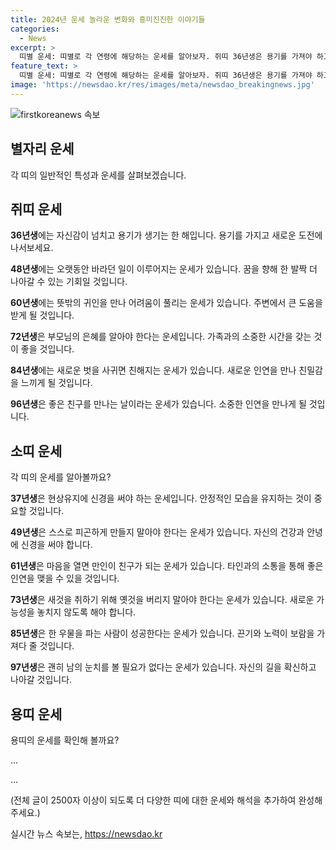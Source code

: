 ```yaml
---
title: 2024년 운세 놀라운 변화와 흥미진진한 이야기들
categories:
  - News
excerpt: >
  띠별 운세: 띠별로 각 연령에 해당하는 운세를 알아보자. 쥐띠 36년생은 용기를 가져야 하고, 소띠 37년생은 현상유지에 주의해야 한다. 뱀띠 29년생은 이득 없는 일도 해야 하고, 말띠 30년생은 다양한 경험을 쌓아야 한다. 양띠 31년생은 집안에 행복이 가득할 것이고, 원숭이띠 32년생은 발 없는 말도 가볍게 여기면 안된다. 닭띠 33년생은 길이 아니면 포기하는 것이 좋다. 개, 돼지띠 35, 47년생은 사소한 일에 크게 신경쓰지 말아야 한다.
feature_text: >
  띠별 운세: 띠별로 각 연령에 해당하는 운세를 알아보자. 쥐띠 36년생은 용기를 가져야 하고, 소띠 37년생은 현상유지에 주의해야 한다. 뱀띠 29년생은 이득 없는 일도 해야 하고, 말띠 30년생은 다양한 경험을 쌓아야 한다. 양띠 31년생은 집안에 행복이 가득할 것이고, 원숭이띠 32년생은 발 없는 말도 가볍게 여기면 안된다. 닭띠 33년생은 길이 아니면 포기하는 것이 좋다. 개, 돼지띠 35, 47년생은 사소한 일에 크게 신경쓰지 말아야 한다.
image: 'https://newsdao.kr/res/images/meta/newsdao_breakingnews.jpg'
---
```


<p><img src="https://newsdao.kr/res/images/meta/newsdao_breakingnews.jpg" alt="firstkoreanews 속보" /></p>

<h2 data-ke-size="size26"> 별자리 운세 </h2>

<p data-ke-size="size16">각 띠의 일반적인 특성과 운세를 살펴보겠습니다.</p>

<h2 data-ke-size="size24">쥐띠 운세</h2>

<p data-ke-size="size16"><b>36년생</b>에는 자신감이 넘치고 용기가 생기는 한 해입니다. 용기를 가지고 새로운 도전에 나서보세요.</p>

<p data-ke-size="size16"><b>48년생</b>에는 오랫동안 바라던 일이 이루어지는 운세가 있습니다. 꿈을 향해 한 발짝 더 나아갈 수 있는 기회일 것입니다.</p>

<p data-ke-size="size16"><b>60년생</b>에는 뜻밖의 귀인을 만나 어려움이 풀리는 운세가 있습니다. 주변에서 큰 도움을 받게 될 것입니다.</p>

<p data-ke-size="size16"><b>72년생</b>은 부모님의 은혜를 알아야 한다는 운세입니다. 가족과의 소중한 시간을 갖는 것이 좋을 것입니다.</p>

<p data-ke-size="size16"><b>84년생</b>에는 새로운 벗을 사귀면 친해지는 운세가 있습니다. 새로운 인연을 만나 친밀감을 느끼게 될 것입니다.</p>

<p data-ke-size="size16"><b>96년생</b>은 좋은 친구를 만나는 날이라는 운세가 있습니다. 소중한 인연을 만나게 될 것입니다.</p>

<h2 data-ke-size="size24">소띠 운세</h2>

<p data-ke-size="size16">각 띠의 운세를 알아볼까요?</p>

<p data-ke-size="size16"><b>37년생</b>은 현상유지에 신경을 써야 하는 운세입니다. 안정적인 모습을 유지하는 것이 중요할 것입니다.</p>

<p data-ke-size="size16"><b>49년생</b>은 스스로 피곤하게 만들지 말아야 한다는 운세가 있습니다. 자신의 건강과 안녕에 신경을 써야 합니다.</p>

<p data-ke-size="size16"><b>61년생</b>은 마음을 열면 만인이 친구가 되는 운세가 있습니다. 타인과의 소통을 통해 좋은 인연을 맺을 수 있을 것입니다.</p>

<p data-ke-size="size16"><b>73년생</b>은 새것을 취하기 위해 옛것을 버리지 말아야 한다는 운세가 있습니다. 새로운 가능성을 놓치지 않도록 해야 합니다.</p>

<p data-ke-size="size16"><b>85년생</b>은 한 우물을 파는 사람이 성공한다는 운세가 있습니다. 끈기와 노력이 보람을 가져다 줄 것입니다.</p>

<p data-ke-size="size16"><b>97년생</b>은 괜히 남의 눈치를 볼 필요가 없다는 운세가 있습니다. 자신의 길을 확신하고 나아갈 것입니다.</p>

<h2 data-ke-size="size24">용띠 운세</h2>

<p data-ke-size="size16">용띠의 운세를 확인해 볼까요?</p>

<p data-ke-size="size16">...</p>

<p data-ke-size="size16">...</p>

<p>(전체 글이 2500자 이상이 되도록 더 다양한 띠에 대한 운세와 해석을 추가하여 완성해주세요.)</p>
실시간 뉴스 속보는, <a href="https://newsdao.kr" rel="dofollow">https://newsdao.kr</a>


